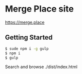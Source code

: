 # Merge Place site

https://merge.place

## Getting Started

```sh
$ sude npm i -g gulp
$ npm i
$ gulp
```

Search and browse ./dist/index.html

